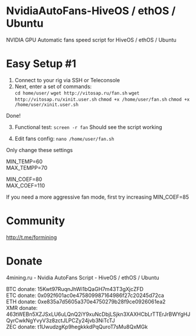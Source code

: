 # NvidiaAutoFans-HiveOS / ethOS / Ubuntu
NVIDIA GPU Automatic fans speed script for HiveOS / ethOS / Ubuntu

# Easy Setup #1

1. Connect to your rig via SSH or Teleconsole <br>
2. Next, enter a set of commands:<br>
```cd home/user/```
```wget http://vitosap.ru/fan.sh```
```wget http://vitosap.ru/xinit.user.sh```
```chmod +x /home/user/fan.sh```
```chmod +x /home/user/xinit.user.sh```

Done!

3. Functional test:
```screen -r fan```
Should see the script working

4. Edit fans config:
```nano /home/user/fan.sh```

Only change these settings

MIN_TEMP=60 <br>
MAX_TEMPP=70 <br>

MIN_COEF=80 <br> 
MAX_COEF=110 <br>

If you need a more aggressive fan mode, first try increasing MIN_COEF=85

# Community

http://t.me/formining

# Donate
4mining.ru - Nvidia AutoFans Script - HiveOS / ethOS / Ubuntu

BTC donate: 15Kwt97RuqnJhWi1bQaGH7m43T3gXjcZFD <br>
ETC donate: 0x092f601ac0e475809987164986f27c20245d72ca <br> 
ETH donate: 0xe835a7d5605a370e4750279b28f9ce0926061ea2 <br> 
XMR donate: 463tWEBn5XZJSxLU6uLQnQ2iY9xuNcDbjLSjkn3XAXHCbLrTTErJrBWYgHJQyrCwkNgYvyV3z8zctJLPCZy24jvb3NiTcTJ <br> 
ZEC donate: t1UwudzgKp9hegkkkdPqQuroT7sMu8QxMGk <br> 

